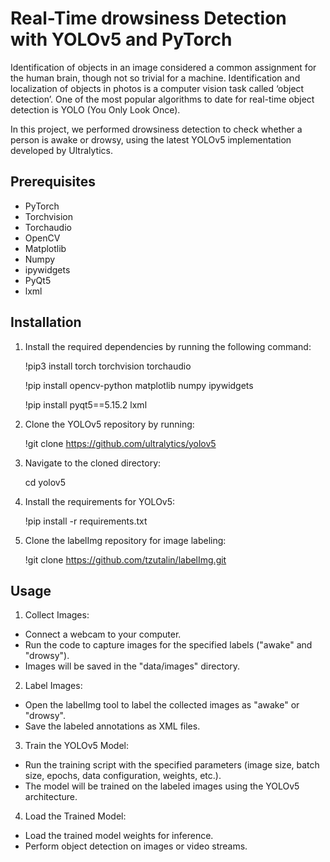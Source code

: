 # Real-Time drowsiness Detection with YOLOv5 and PyTorch

Identification of objects in an image considered a common assignment for the human brain, though not so trivial for a machine. Identification and localization of objects in photos is a computer vision task called ‘object detection’. One of the most popular algorithms to date for real-time object detection is YOLO (You Only Look Once).

In this project, we performed drowsiness detection to check whether a person is awake or drowsy, using the latest YOLOv5 implementation developed by Ultralytics.

## Prerequisites

- PyTorch
- Torchvision
- Torchaudio
- OpenCV
- Matplotlib
- Numpy
- ipywidgets
- PyQt5
- lxml

## Installation

1. Install the required dependencies by running the following command:

    !pip3 install torch torchvision torchaudio


    !pip install opencv-python matplotlib numpy ipywidgets


    !pip install pyqt5==5.15.2 lxml


2. Clone the YOLOv5 repository by running:
 
    !git clone https://github.com/ultralytics/yolov5

3. Navigate to the cloned directory:

    cd yolov5

4. Install the requirements for YOLOv5:

    !pip install -r requirements.txt


5. Clone the labelImg repository for image labeling:

    !git clone https://github.com/tzutalin/labelImg.git


## Usage

1. Collect Images:
- Connect a webcam to your computer.
- Run the code to capture images for the specified labels ("awake" and "drowsy").
- Images will be saved in the "data/images" directory.

2. Label Images:
- Open the labelImg tool to label the collected images as "awake" or "drowsy".
- Save the labeled annotations as XML files.

3. Train the YOLOv5 Model:
- Run the training script with the specified parameters (image size, batch size, epochs, data configuration, weights, etc.).
- The model will be trained on the labeled images using the YOLOv5 architecture.

4. Load the Trained Model:
- Load the trained model weights for inference.
- Perform object detection on images or video streams.

